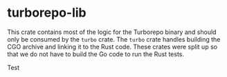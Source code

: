 # turborepo-lib

This crate contains most of the logic for the Turborepo binary and should only be consumed by the `turbo` crate.
The `turbo` crate handles building the CGO archive and linking it to the Rust code. These crates were split up so that we do not have to build the Go code to run the Rust tests.

Test
